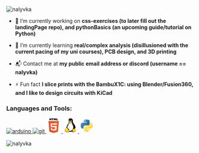 <p align="left"> <img src="https://komarev.com/ghpvc/?username=nalyvka&label=Profile%20views&color=0e75b6&style=flat" alt="nalyvka" /> </p>

- 🔭 I’m currently working on **css-exercises (to later fill out the landingPage repo), and pythonBasics (an upcoming guide/tutorial on Python)**

- 🌱 I’m currently learning **real/complex analysis (disillusioned with the current pacing of my uni courses), PCB design, and 3D printing**

- 📬 Contact me at **my public email address or discord (username == nalyvka)**

- ⚡ Fun fact **I slice prints with the BambuX1C: using Blender/Fusion360, and I like to design circuits with KiCad**

<h3 align="left">Languages and Tools:</h3>
<p align="left"> <a href="https://www.arduino.cc/" target="_blank" rel="noreferrer"> <img src="https://cdn.worldvectorlogo.com/logos/arduino-1.svg" alt="arduino" width="40" height="40"/> </a> <a href="https://www.blender.org/" target="_blank" rel="noreferrer"> <img src="https://www.vectorlogo.zone/logos/git-scm/git-scm-icon.svg" alt="git" width="40" height="40"/> </a> <a href="https://www.w3.org/html/" target="_blank" rel="noreferrer"> <img src="https://raw.githubusercontent.com/devicons/devicon/master/icons/html5/html5-original-wordmark.svg" alt="html5" width="40" height="40"/> </a> <a href="https://www.linux.org/" target="_blank" rel="noreferrer"> <img src="https://raw.githubusercontent.com/devicons/devicon/master/icons/linux/linux-original.svg" alt="linux" width="40" height="40"/> </a> <a href="https://www.python.org" target="_blank" rel="noreferrer"> <img src="https://raw.githubusercontent.com/devicons/devicon/master/icons/python/python-original.svg" alt="python" width="40" height="40"/> </a> </p>

<p><img align="center" src="https://github-readme-stats.vercel.app/api/top-langs?username=nalyvka&show_icons=true&locale=en&layout=compact" alt="nalyvka" /></p>

